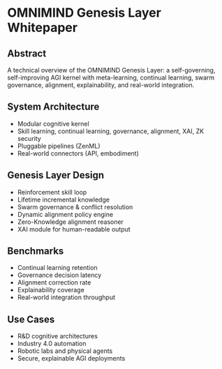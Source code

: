 # OMNIMIND Genesis Layer Whitepaper

## Abstract
A technical overview of the OMNIMIND Genesis Layer: a self-governing, self-improving AGI kernel with meta-learning, continual learning, swarm governance, alignment, explainability, and real-world integration.

## System Architecture
- Modular cognitive kernel
- Skill learning, continual learning, governance, alignment, XAI, ZK security
- Pluggable pipelines (ZenML)
- Real-world connectors (API, embodiment)

## Genesis Layer Design
- Reinforcement skill loop
- Lifetime incremental knowledge
- Swarm governance & conflict resolution
- Dynamic alignment policy engine
- Zero-Knowledge alignment reasoner
- XAI module for human-readable output

## Benchmarks
- Continual learning retention
- Governance decision latency
- Alignment correction rate
- Explainability coverage
- Real-world integration throughput

## Use Cases
- R&D cognitive architectures
- Industry 4.0 automation
- Robotic labs and physical agents
- Secure, explainable AGI deployments 